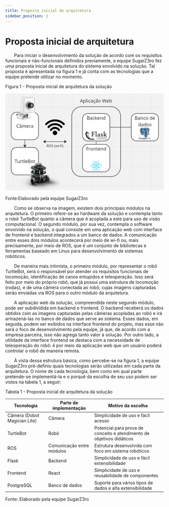 ```yaml
---
title: Proposta inicial de arquitetura
sidebar_position: 2
---
```


# Proposta inicial de arquitetura

&emsp;&emsp;Para iniciar o desenvolvimento da solução de acordo com os requisitos funcionais e não-funcionais definidos previamente, a equipe SugarZ3ro fez uma proposta inicial de arquitetura do sistema envolvido na solução. Tal proposta é apresentada na figura 1 e já conta com as tecnologias que a equipe pretende utilizar no momento.


<p style={{textAlign: 'center'}}>Figura 1 - Proposta inicial de arquitetura da solução</p>

![Proposta inicial de arquitetura da solução](../../../static/img/sprint-1/proposta_arquitetura.png)

<p style={{textAlign: 'center'}}>Fonte:Elaborado pela equipe SugarZ3ro</p>

&emsp;&emsp;Como se observa na imagem, existem dois principais módulos na arquitetura. O primeiro refere-se ao hardware da solução e contempla tanto o robô TurtleBot quanto a câmera que é acoplada a este para uso de visão computacional. O segundo módulo, por sua vez, contempla o software envolvido na solução, o qual consiste em uma aplicação web com interface de frontend e backend integrados a um banco de dados. A comunicação entre esses dois módulos acontecerá por meio de wi-fi ou, mais precisamente, por meio de ROS, que é um conjunto de bibliotecas e ferramentas baseado em Linux para desenvolvimento de sistemas robóticos.

&emsp;&emsp;De maneira mais intimista, o primeiro módulo, por representar o robô TurtleBot, será o responsável por atender os requisitos funcionais de locomoção, identificação de canos entupidos e teleoperação. Isso será feito por meio do próprio robô, que já possui uma estrutura de locomoção (rodas), e de uma câmera conectada ao robô, cujas imagens capturadas serão enviadas via ROS para o outro módulo da arquitetura.

&emsp;&emsp;A aplicação web da solução, compreendida neste segundo módulo, pode ser subdividida em backend e frontend. O backend receberá os dados obtidos com as imagens capturadas pelas câmeras acopladas ao robô e irá armazená-las no banco de dados que serve ao sistema. Esses dados, em seguida, podem ser exibidos na interface frontend do projeto, mas esse não será o foco de desenvolvimento pela equipe, já que, de acordo com a empresa parceira, isso não agrega tanto valor à solução. Por outro lado, a utilidade da interface frontend se destaca com a necessidade de teleoperação do robô: é por meio da aplicação web que um usuário poderá controlar o robô de maneira remota.

&emsp;&emsp;À vista dessa estrutura básica, como percebe-se na figura 1, a equipe SugarZ3ro pré-definiu quais tecnologias serão utilizadas em cada parte da arquitetura. O nome de cada tecnologia, bem como em qual parte pretende-se implementá-la e o porquê da escolha de seu uso podem ser vistos na tabela 1, a seguir:

<p style={{textAlign: 'center'}}>Tabela 1 - Proposta inicial de arquitetura da solução</p>

| **Tecnologia**               | **Parte de implementação** | **Motivo da escolha**                                                 |
|------------------------------|----------------------------|-----------------------------------------------------------------------|
| Câmera (Dobot Magician Lite) | Câmera                     | Simplicidade de uso e fácil acesso                                    |
| TurtleBot                    | Robô                       | Potencial para prova de conceito e atendimento de objetivos didáticos |
| ROS                          | Comunicação entre módulos  | Estrutura desenvolvida com foco em sistema robóticos                  |
| Flask                        | Backend                    | Simplicidade de uso e fácil extensibilidade                           |
| Frontend                     | React                      | Simplicidade de uso e reusabilidade de componentes                    |
| PostgreSQL                   | Banco de dados             | Suporte para vários tipos de dados e alta extensibilidade             |

<p style={{textAlign: 'center'}}>Fonte: Elaborado pela equipe SugarZ3ro</p>